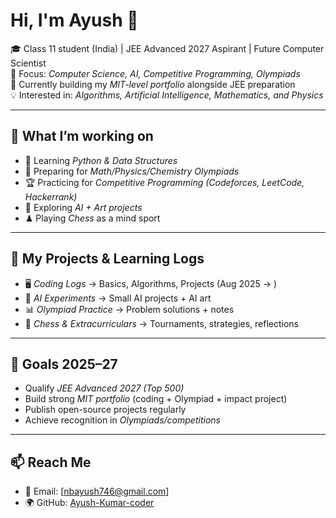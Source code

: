 # Hi, I'm Ayush 👋  

🎓 Class 11 student (India) | JEE Advanced 2027 Aspirant | Future Computer Scientist  
📌 Focus: *Computer Science, AI, Competitive Programming, Olympiads*  
🌱 Currently building my *MIT-level portfolio* alongside JEE preparation  
💡 Interested in: *Algorithms, Artificial Intelligence, Mathematics, and Physics*  

---

## 🚀 What I’m working on  
- 📖 Learning *Python & Data Structures*  
- 🧮 Preparing for *Math/Physics/Chemistry Olympiads*  
- 🏆 Practicing for *Competitive Programming (Codeforces, LeetCode, Hackerrank)*  
- 🎨 Exploring *AI + Art projects*  
- ♟ Playing *Chess* as a mind sport  

---

## 📂 My Projects & Learning Logs  
- 🖥 *Coding Logs* → Basics, Algorithms, Projects (Aug 2025 → )  
- 🤖 *AI Experiments* → Small AI projects + AI art  
- 📊 *Olympiad Practice* → Problem solutions + notes  
- 🎯 *Chess & Extracurriculars* → Tournaments, strategies, reflections  

---

## 📌 Goals 2025–27  
- Qualify *JEE Advanced 2027 (Top 500)*  
- Build strong *MIT portfolio* (coding + Olympiad + impact project)  
- Publish open-source projects regularly  
- Achieve recognition in *Olympiads/competitions*  

---

## 📫 Reach Me  
- 📧 Email: [nbayush746@gmail.com]  
- 🌍 GitHub: [Ayush-Kumar-coder](https://github.com/Ayush-Kumar-coder)

<!--
**Ayush-Kumar-coder/Ayush-Kumar-coder** is a ✨ _special_ ✨ repository because its `README.md` (this file) appears on your GitHub profile.

Here are some ideas to get you started:

- 🔭 I’m currently working on ...
- 🌱 I’m currently learning ...
- 👯 I’m looking to collaborate on ...
- 🤔 I’m looking for help with ...
- 💬 Ask me about ...
- 📫 How to reach me: ...
- 😄 Pronouns: ...
- ⚡ Fun fact: ...
-->
